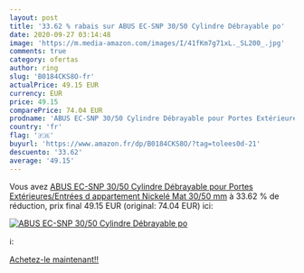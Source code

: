 ```yaml
---
layout: post
title: '33.62 % rabais sur ABUS EC-SNP 30/50 Cylindre Débrayable po'
date: 2020-09-27 03:14:48
image: 'https://m.media-amazon.com/images/I/41fKm7g71xL._SL200_.jpg'
comments: true
category: ofertas
author: ring
slug: 'B0184CKS8O-fr'
actualPrice: 49.15 EUR
currency: EUR
price: 49.15
comparePrice: 74.04 EUR
prodname: 'ABUS EC-SNP 30/50 Cylindre Débrayable pour Portes Extérieures/Entrées d appartement  Nickelé Mat  30/50 mm'
country: 'fr'
flag: '🇫🇷'
buyurl: 'https://www.amazon.fr/dp/B0184CKS8O/?tag=tolees0d-21'
descuento: '33.62'
average: '49.15'
---
```


Vous avez [ABUS EC-SNP 30/50 Cylindre Débrayable pour Portes Extérieures/Entrées d appartement  Nickelé Mat  30/50 mm](https://www.amazon.fr/dp/B0184CKS8O/?tag=tolees0d-21)  à  33.62 % de réduction, prix final  49.15 EUR (original: 74.04 EUR) ici:

[![ABUS EC-SNP 30/50 Cylindre Débrayable po](https://m.media-amazon.com/images/I/41fKm7g71xL._SL200_.jpg)](https://www.amazon.fr/dp/B0184CKS8O/?tag=tolees0d-21)

ℹ️:


[Achetez-le maintenant!!](https://www.amazon.fr/dp/B0184CKS8O/?tag=tolees0d-21)
